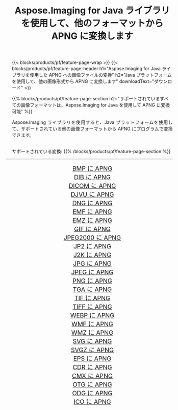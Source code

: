 ﻿---
title: Aspose.Imaging for Java ライブラリを使用して、他のフォーマットから APNG に変換します 
weight: 3920
url: /ja/java/conversion/to/apng/ 
lang: ja
langdirlevel: 2
locales: zh-hans,ja,it,ru,de,es,fr,nl,id,lt,pl,pt,vi,tr,ko,zh-hant,ar,hi,th,sv,cs,uk,he
description: Aspose.Imaging を使用すると、Java を使用して他のフォーマットから APNG に変換できます。
---

{{< blocks/products/pf/feature-page-wrap >}}
{{< blocks/products/pf/feature-page-header h1="Aspose.Imaging for Java ライブラリを使用した APNG への画像ファイルの変換" h2="Java プラットフォームを使用して、他の画像形式から APNG に変換します" downloadText="ダウンロード" >}}


{{% blocks/products/pf/feature-page-section  h2="サポートされているすべての画像フォーマットは、Aspose.Imaging for Java を使用して APNG に変換可能" %}}
<p align=justify>Aspose.Imaging ライブラリを使用すると、Java プラットフォームを使用して、サポートされている他の画像フォーマットから APNG にプログラムで変換できます。</p>
<br/>
サポートされている変換:
{{% /blocks/products/pf/feature-page-section %}}
<div class="container-fluid productfamilypage bg-gray">
    <div class="convertypes bg-gray agp-content section">
        <div class="container">
		<hr style="margin-left:-20px;"/>
		<div class="row other-converters" style="gap: 10px;font-size: 19px;text-align:center;">
		    <div class='col-md-2 other-converter remove-lp remove-rp'><a href="/imaging/ja/java/conversion/bmp-to-apng/" style="padding:15px;">BMP に APNG</a></div>
<div class='col-md-2 other-converter remove-lp remove-rp'><a href="/imaging/ja/java/conversion/dib-to-apng/" style="padding:15px;">DIB に APNG</a></div>
<div class='col-md-2 other-converter remove-lp remove-rp'><a href="/imaging/ja/java/conversion/dicom-to-apng/" style="padding:15px;">DICOM に APNG</a></div>
<div class='col-md-2 other-converter remove-lp remove-rp'><a href="/imaging/ja/java/conversion/djvu-to-apng/" style="padding:15px;">DJVU に APNG</a></div>
<div class='col-md-2 other-converter remove-lp remove-rp'><a href="/imaging/ja/java/conversion/dng-to-apng/" style="padding:15px;">DNG に APNG</a></div>
<div class='col-md-2 other-converter remove-lp remove-rp'><a href="/imaging/ja/java/conversion/emf-to-apng/" style="padding:15px;">EMF に APNG</a></div>
<div class='col-md-2 other-converter remove-lp remove-rp'><a href="/imaging/ja/java/conversion/emz-to-apng/" style="padding:15px;">EMZ に APNG</a></div>
<div class='col-md-2 other-converter remove-lp remove-rp'><a href="/imaging/ja/java/conversion/gif-to-apng/" style="padding:15px;">GIF に APNG</a></div>
<div class='col-md-2 other-converter remove-lp remove-rp'><a href="/imaging/ja/java/conversion/jpeg2000-to-apng/" style="padding:15px;">JPEG2000 に APNG</a></div>
<div class='col-md-2 other-converter remove-lp remove-rp'><a href="/imaging/ja/java/conversion/jp2-to-apng/" style="padding:15px;">JP2 に APNG</a></div>
<div class='col-md-2 other-converter remove-lp remove-rp'><a href="/imaging/ja/java/conversion/j2k-to-apng/" style="padding:15px;">J2K に APNG</a></div>
<div class='col-md-2 other-converter remove-lp remove-rp'><a href="/imaging/ja/java/conversion/jpg-to-apng/" style="padding:15px;">JPG に APNG</a></div>
<div class='col-md-2 other-converter remove-lp remove-rp'><a href="/imaging/ja/java/conversion/jpeg-to-apng/" style="padding:15px;">JPEG に APNG</a></div>
<div class='col-md-2 other-converter remove-lp remove-rp'><a href="/imaging/ja/java/conversion/png-to-apng/" style="padding:15px;">PNG に APNG</a></div>
<div class='col-md-2 other-converter remove-lp remove-rp'><a href="/imaging/ja/java/conversion/tga-to-apng/" style="padding:15px;">TGA に APNG</a></div>
<div class='col-md-2 other-converter remove-lp remove-rp'><a href="/imaging/ja/java/conversion/tif-to-apng/" style="padding:15px;">TIF に APNG</a></div>
<div class='col-md-2 other-converter remove-lp remove-rp'><a href="/imaging/ja/java/conversion/tiff-to-apng/" style="padding:15px;">TIFF に APNG</a></div>
<div class='col-md-2 other-converter remove-lp remove-rp'><a href="/imaging/ja/java/conversion/webp-to-apng/" style="padding:15px;">WEBP に APNG</a></div>
<div class='col-md-2 other-converter remove-lp remove-rp'><a href="/imaging/ja/java/conversion/wmf-to-apng/" style="padding:15px;">WMF に APNG</a></div>
<div class='col-md-2 other-converter remove-lp remove-rp'><a href="/imaging/ja/java/conversion/wmz-to-apng/" style="padding:15px;">WMZ に APNG</a></div>
<div class='col-md-2 other-converter remove-lp remove-rp'><a href="/imaging/ja/java/conversion/svg-to-apng/" style="padding:15px;">SVG に APNG</a></div>
<div class='col-md-2 other-converter remove-lp remove-rp'><a href="/imaging/ja/java/conversion/svgz-to-apng/" style="padding:15px;">SVGZ に APNG</a></div>
<div class='col-md-2 other-converter remove-lp remove-rp'><a href="/imaging/ja/java/conversion/eps-to-apng/" style="padding:15px;">EPS に APNG</a></div>
<div class='col-md-2 other-converter remove-lp remove-rp'><a href="/imaging/ja/java/conversion/cdr-to-apng/" style="padding:15px;">CDR に APNG</a></div>
<div class='col-md-2 other-converter remove-lp remove-rp'><a href="/imaging/ja/java/conversion/cmx-to-apng/" style="padding:15px;">CMX に APNG</a></div>
<div class='col-md-2 other-converter remove-lp remove-rp'><a href="/imaging/ja/java/conversion/otg-to-apng/" style="padding:15px;">OTG に APNG</a></div>
<div class='col-md-2 other-converter remove-lp remove-rp'><a href="/imaging/ja/java/conversion/odg-to-apng/" style="padding:15px;">ODG に APNG</a></div>
<div class='col-md-2 other-converter remove-lp remove-rp'><a href="/imaging/ja/java/conversion/ico-to-apng/" style="padding:15px;">ICO に APNG</a></div>
                </div>
        </div>
    </div>
</div>
<br/>

